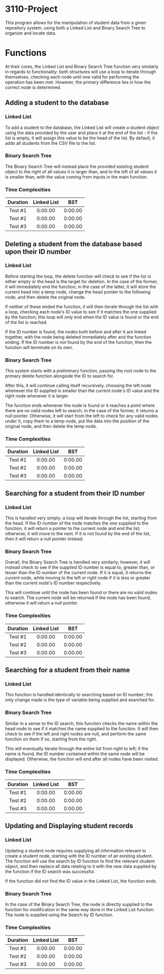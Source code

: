 # 3110-Project
This program allows for the manipulation of student data from a given repository system, using both a Linked List and Binary Search Tree to organize and locate data.

# Functions
At their cores, the Linked List and Binary Search Tree function very similarly in regards to functionality: both structures will use a loop to iterate through themselves, checking each node until one valid for performing the operation has been met. However, the primary difference lies in how the correct node is determined.


## Adding a student to the database

### Linked List
To add a student to the database, the Linked List will create a student object using the data provided by the user and place it at the end of the list - if the list is empty, it will assign this value to be the head of the list. By default, it adds all students from the CSV file to the list.

### Binary Search Tree
The Binary Search Tree will instead place the provided existing student object to the right of all values it is larger than, and to the left of all values it is smaller than, with the value coming from inputs in the main function.

### Time Complexities
| Duration | Linked List | BST |
| :------: |:-----------:|:---:|
| Test #1 | 0:00.00 | 0:00.00 |
| Test #2 | 0:00.00 | 0:00.00 |
| Test #3 | 0:00.00 | 0:00.00 |

## Deleting a student from the database based upon their ID number

### Linked List
Before starting the loop, the delete function will check to see if the list is either empty or the head is the target for deletion. In the case of the former, it will immediately end the function; in the case of the latter, it will store the current head into a temp node, change the head pointer to the following node, and then delete the original node.

If neither of these ended the function, it will then iterate through the list with a loop, checking each node's ID value to see if it matches the one supplied by the function; this loop will only end when the ID value is found or the end of the list is reached.

If the ID number is found, the nodes both before and after it are linked together, with the node being deleted immediately after and the function ending. If the ID number is not found by the end of the function, then the function will terminate on its own.

### Binary Search Tree
This system starts with a preliminary function, passing the root node to the primary delete function alongside the ID to search for. 

After this, it will continue calling itself recursively, choosing the left node whenever the ID supplied is smaller than the current node's ID value and the right node whenever it is larger. 

The function ends whenever the node is found or it reaches a point where there are no valid nodes left to search; in the case of the former, it returns a null pointer. Otherwise, it will start from the left to check for any valid nodes under it, copy them to a temp node, put the data into the position of the original node, and then delete the temp node.

### Time Complexities
| Duration | Linked List | BST |
| :------: |:-----------:|:---:|
| Test #1 | 0:00.00 | 0:00.00 |
| Test #2 | 0:00.00 | 0:00.00 |
| Test #3 | 0:00.00 | 0:00.00 |

## Searching for a student from their ID number

### Linked List
This is handled very simply; a loop will iterate through the list, starting from the head. If the ID number of the node matches the one supplied to the function, it will return a pointer to the current node and end the list; otherwise, it will move to the next. If it is not found by the end of the list, then it will return a null pointer instead.

### Binary Search Tree
Overall, the Binary Search Tree is handled very similarly; however, it will instead check to see if the supplied ID number is equal to, greater than, or lesser than the ID number of the current node. If it is equal, it returns the current node, while moving to the left or right node if it is less or greater than the current node's ID number respectively.

This will continue until the node has been found or there are no valid nodes to search. The current node will be returned if the node has been found, otherwise it will return a null pointer.

### Time Complexities
| Duration | Linked List | BST |
| :------: |:-----------:|:---:|
| Test #1 | 0:00.00 | 0:00.00 |
| Test #2 | 0:00.00 | 0:00.00 |
| Test #3 | 0:00.00 | 0:00.00 |

## Searching for a student from their name

### Linked List
This function is handled identically to searching based on ID number; the only change made is the type of variable being supplied and searched for.

### Binary Search Tree
Similar in a sense to the ID search, this function checks the name within the head node to see if it matches the name supplied to the function. It will then check to see if the left and right nodes are null, and perform the same function on them if so, starting from the right. 

This will eventually iterate through the entire list from right to left; if the name is found, the ID number contained within the same node will be displayed. Otherwise, the function will end after all nodes have been visited.

### Time Complexities
| Duration | Linked List | BST |
| :------: |:-----------:|:---:|
| Test #1 | 0:00.00 | 0:00.00 |
| Test #2 | 0:00.00 | 0:00.00 |
| Test #3 | 0:00.00 | 0:00.00 |

## Updating and Displaying student records

### Linked List
Updating a student node requires supplying all information relevant to create a student node, starting with the ID number of an existing student. The function will use the search by ID function to find the relevant student object, and then replace all data relating to it with the new data supplied by the function if the ID search was successful.

If the function did not find the ID value in the Linked List, the function ends.

### Binary Search Tree
In the case of the Binary Search Tree, the node is directly supplied to the function for modification in the same way done in the Linked List function. The node is supplied using the Search by ID function.

### Time Complexities
| Duration | Linked List | BST |
| :------: |:-----------:|:---:|
| Test #1 | 0:00.00 | 0:00.00 |
| Test #2 | 0:00.00 | 0:00.00 |
| Test #3 | 0:00.00 | 0:00.00 |
